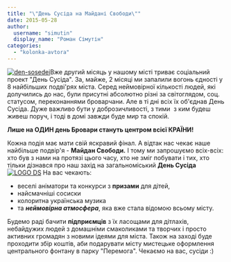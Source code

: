 ```yaml
---
title: "\"День Сусіда на Майдані Свободи\""
date: 2015-05-28
author: 
  username: "simutin"
  display_name: "Роман Сімутін"
categories: 
  - "kolonka-avtora"
---
```


[![den-sosedei](https://mpz.brovary.org/wp-content/uploads/2015/05/den-sosedei.png)](https://mpz.brovary.org/wp-content/uploads/2015/05/den-sosedei.png)Вже другий місяць у нашому місті триває соціальний проект "День Сусіда". За, майже, 2 місяці ми запалили вогонь єдності у 8 найбільших подві'рях міста. Серед неймовірної кількості людей, які долучились до нас, були присутні абсолютно різні за світоглядом, соц. статусом, переконаннями броварчани. Але в ті дні всіх їх об'єднав День Сусіда. Дуже важливо бути у доброзичливості, з тими  з ким будеш живеш поруч, і тоді в домі завжди буде мир та спокій.

**Лише на ОДИН день Бровари стануть центром всієї КРАЇНИ!**

Кожна подія має мати свій яскравий фінал. А відтак нас чекає наше найбільше подвір'я - **Майдан Свободи.** І тому ми запрошуємо всіх-всіх: хто був з нами на протязі цього часу, хто не зміг побувати і тих, хто тільки дізнався про наш захід на загальноміський **День Сусіда** [![LOGO DS](https://mpz.brovary.org/wp-content/uploads/2015/05/LOGO-DS.jpg)](https://mpz.brovary.org/wp-content/uploads/2015/05/LOGO-DS.jpg) На вас чекають:

- веселі аніматори та конкурси з **призами** для дітей,
- найсмачніші сосиски
- колоритна українська музика
- та _**неймовірна атмосфера**_, яка вже стала відомою всьому місту.

Будемо раді бачити **підприємців** з їх ласощами для дітлахів, небайдужих людей з домашніми смаколиками та творчих і просто активних громадян з новими ідеями для міста. Також на заході буде проходити збір коштів, аби подарувати місту мистецьке оформлення центрального фонтану в парку "Перемога". Чекаємо на вас, сусіди :)
